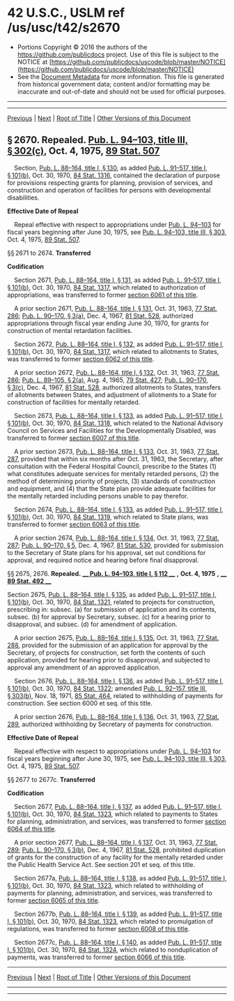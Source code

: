 ---
---

# 42 U.S.C., USLM ref /us/usc/t42/s2670

* Portions Copyright © 2016 the authors of the https://github.com/publicdocs project.
  Use of this file is subject to the NOTICE at [https://github.com/publicdocs/uscode/blob/master/NOTICE](https://github.com/publicdocs/uscode/blob/master/NOTICE)
* See the [Document Metadata](././../../../../..//README.md) for more information.
  This file is generated from historical government data; content and/or formatting may be inaccurate and out-of-date and should not be used for official purposes.

----------
----------

[Previous](./../../../../..//us/usc/t42/ch33/schII/m__us_usc_t42_ch33_schII.md) | [Next](./../../../../..//us/usc/t42/ch33/schIIA/m__us_usc_t42_ch33_schIIA.md) | [Root of Title](./../../../../../) | [Other Versions of this Document](https://publicdocs.github.io/go/links?ns=uslm&ref=%2Fus%2Fusc%2Ft42%2Fs2670)

## § 2670. Repealed. [Pub. L. 94–103, title III, § 302(c)][/us/pl/94/103/s302/c], Oct. 4, 1975, [89 Stat. 507][/us/stat/89/507]

    Section, [Pub. L. 88–164, title I, § 130][/us/pl/88/164/s130], as added [Pub. L. 91–517, title I, § 101(b)][/us/pl/91/517/s101/b], Oct. 30, 1970, [84 Stat. 1316][/us/stat/84/1316], contained the declaration of purpose for provisions respecting grants for planning, provision of services, and construction and operation of facilities for persons with developmental disabilities.

 __Effective Date of Repeal__ 

    Repeal effective with respect to appropriations under [Pub. L. 94–103][/us/pl/94/103] for fiscal years beginning after June 30, 1975, see [Pub. L. 94–103, title III, § 303][/us/pl/94/103/s303], Oct. 4, 1975, [89 Stat. 507][/us/stat/89/507].

§§ 2671 to 2674. __Transferred__ 

 __Codification__ 

    Section 2671, [Pub. L. 88–164, title I, § 131][/us/pl/88/164/s131], as added [Pub. L. 91–517, title I, § 101(b)][/us/pl/91/517/s101/b], Oct. 30, 1970, [84 Stat. 1317][/us/stat/84/1317], which related to authorization of appropriations, was transferred to former [section 6061 of this title][/us/usc/t42/s6061].

    A prior section 2671, [Pub. L. 88–164, title I, § 131][/us/pl/88/164/s131], Oct. 31, 1963, [77 Stat. 286][/us/stat/77/286]; [Pub. L. 90–170, § 3(a)][/us/pl/90/170/s3/a], Dec. 4, 1967, [81 Stat. 528][/us/stat/81/528], authorized appropriations through fiscal year ending June 30, 1970, for grants for construction of mental retardation facilities.

    Section 2672, [Pub. L. 88–164, title I, § 132][/us/pl/88/164/s132], as added [Pub. L. 91–517, title I, § 101(b)][/us/pl/91/517/s101/b], Oct. 30, 1970, [84 Stat. 1317][/us/stat/84/1317], which related to allotments to States, was transferred to former [section 6062 of this title][/us/usc/t42/s6062].

    A prior section 2672, [Pub. L. 88–164, title I, § 132][/us/pl/88/164/s132], Oct. 31, 1963, [77 Stat. 286][/us/stat/77/286]; [Pub. L. 89–105, § 2(a)][/us/pl/89/105/s2/a], Aug. 4, 1965, [79 Stat. 427][/us/stat/79/427]; [Pub. L. 90–170, § 3(c)][/us/pl/90/170/s3/c], Dec. 4, 1967, [81 Stat. 528][/us/stat/81/528], authorized allotments to States, transfers of allotments between States, and adjustment of allotments to a State for construction of facilities for mentally retarded.

    Section 2673, [Pub. L. 88–164, title I, § 133][/us/pl/88/164/s133], as added [Pub. L. 91–517, title I, § 101(b)][/us/pl/91/517/s101/b], Oct. 30, 1970, [84 Stat. 1318][/us/stat/84/1318], which related to the National Advisory Council on Services and Facilities for the Developmentally Disabled, was transferred to former [section 6007 of this title][/us/usc/t42/s6007].

    A prior section 2673, [Pub. L. 88–164, title I, § 133][/us/pl/88/164/s133], Oct. 31, 1963, [77 Stat. 287][/us/stat/77/287], provided that within six months after Oct. 31, 1963, the Secretary, after consultation with the Federal Hospital Council, prescribe to the States (1) what constitutes adequate services for mentally retarded persons, (2) the method of determining priority of projects, (3) standards of construction and equipment, and (4) that the State plan provide adequate facilities for the mentally retarded including persons unable to pay therefor.

    Section 2674, [Pub. L. 88–164, title I, § 133][/us/pl/88/164/s133], as added [Pub. L. 91–517, title I, § 101(b)][/us/pl/91/517/s101/b], Oct. 30, 1970, [84 Stat. 1319][/us/stat/84/1319], which related to State plans, was transferred to former [section 6063 of this title][/us/usc/t42/s6063].

    A prior section 2674, [Pub. L. 88–164, title I, § 134][/us/pl/88/164/s134], Oct. 31, 1963, [77 Stat. 287][/us/stat/77/287]; [Pub. L. 90–170, § 5][/us/pl/90/170/s5], Dec. 4, 1967, [81 Stat. 530][/us/stat/81/530], provided for submission to the Secretary of State plans for his approval, set out conditions for approval, and required notice and hearing before final disapproval.

§§ 2675, 2676. __Repealed.__  __[__  __Pub. L. 94–103, title I, § 112__  __][/us/pl/94/103/s112]__  __,__  __Oct. 4, 1975__  __,__  __[__  __89 Stat. 492__  __][/us/stat/89/492]__ 

Section 2675, [Pub. L. 88–164, title I, § 135][/us/pl/88/164/s135], as added [Pub. L. 91–517, title I, § 101(b)][/us/pl/91/517/s101/b], Oct. 30, 1970, [84 Stat. 1321][/us/stat/84/1321], related to projects for construction, prescribing in: subsec. (a) for submission of application and its contents, subsec. (b) for approval by Secretary, subsec. (c) for a hearing prior to disapproval, and subsec. (d) for amendment of application.

    A prior section 2675, [Pub. L. 88–164, title I, § 135][/us/pl/88/164/s135], Oct. 31, 1963, [77 Stat. 288][/us/stat/77/288], provided for the submission of an application for approval by the Secretary, of projects for construction, set forth the contents of such application, provided for hearing prior to disapproval, and subjected to approval any amendment of an approved application.

    Section 2676, [Pub. L. 88–164, title I, § 136][/us/pl/88/164/s136], as added [Pub. L. 91–517, title I, § 101(b)][/us/pl/91/517/s101/b], Oct. 30, 1970, [84 Stat. 1322][/us/stat/84/1322]; amended [Pub. L. 92–157, title III, § 303(b)][/us/pl/92/157/s303/b], Nov. 18, 1971, [85 Stat. 464][/us/stat/85/464], related to withholding of payments for construction. See section 6000 et seq. of this title.

    A prior section 2676, [Pub. L. 88–164, title I, § 136][/us/pl/88/164/s136], Oct. 31, 1963, [77 Stat. 289][/us/stat/77/289], authorized withholding by Secretary of payments for construction.

 __Effective Date of Repeal__ 

    Repeal effective with respect to appropriations under [Pub. L. 94–103][/us/pl/94/103] for fiscal years beginning after June 30, 1975, see [Pub. L. 94–103, title III, § 303][/us/pl/94/103/s303], Oct. 4, 1975, [89 Stat. 507][/us/stat/89/507].

§§ 2677 to 2677c. __Transferred__ 

 __Codification__ 

    Section 2677, [Pub. L. 88–164, title I, § 137][/us/pl/88/164/s137], as added [Pub. L. 91–517, title I, § 101(b)][/us/pl/91/517/s101/b], Oct. 30, 1970, [84 Stat. 1323][/us/stat/84/1323], which related to payments to States for planning, administration, and services, was transferred to former [section 6064 of this title][/us/usc/t42/s6064].

    A prior section 2677, [Pub. L. 88–164, title I, § 137][/us/pl/88/164/s137], Oct. 31, 1963, [77 Stat. 289][/us/stat/77/289]; [Pub. L. 90–170, § 3(b)][/us/pl/90/170/s3/b], Dec. 4, 1967, [81 Stat. 528][/us/stat/81/528], prohibited duplication of grants for the construction of any facility for the mentally retarded under the Public Health Service Act. See section 201 et seq. of this title.

    Section 2677a, [Pub. L. 88–164, title I, § 138][/us/pl/88/164/s138], as added [Pub. L. 91–517, title I, § 101(b)][/us/pl/91/517/s101/b], Oct. 30, 1970, [84 Stat. 1323][/us/stat/84/1323], which related to withholding of payments for planning, administration, and services, was transferred to former [section 6065 of this title][/us/usc/t42/s6065].

    Section 2677b, [Pub. L. 88–164, title I, § 139][/us/pl/88/164/s139], as added [Pub. L. 91–517, title I, § 101(b)][/us/pl/91/517/s101/b], Oct. 30, 1970, [84 Stat. 1323][/us/stat/84/1323], which related to promulgation of regulations, was transferred to former [section 6008 of this title][/us/usc/t42/s6008].

    Section 2677c, [Pub. L. 88–164, title I, § 140][/us/pl/88/164/s140], as added [Pub. L. 91–517, title I, § 101(b)][/us/pl/91/517/s101/b], Oct. 30, 1970, [84 Stat. 1324][/us/stat/84/1324], which related to nonduplication of payments, was transferred to former [section 6066 of this title][/us/usc/t42/s6066].

----------

[Previous](./../../../../..//us/usc/t42/ch33/schII/m__us_usc_t42_ch33_schII.md) | [Next](./../../../../..//us/usc/t42/ch33/schIIA/m__us_usc_t42_ch33_schIIA.md) | [Root of Title](./../../../../../) | [Other Versions of this Document](https://publicdocs.github.io/go/links?ns=uslm&ref=%2Fus%2Fusc%2Ft42%2Fs2670)

----------
----------

[/us/pl/94/103/s302/c]: https://publicdocs.github.io/go/links?ns=uslm&ref=%2Fus%2Fpl%2F94%2F103%2Fs302%2Fc
[/us/stat/89/507]: https://publicdocs.github.io/go/links?ns=uslm&ref=%2Fus%2Fstat%2F89%2F507
[/us/pl/88/164/s130]: https://publicdocs.github.io/go/links?ns=uslm&ref=%2Fus%2Fpl%2F88%2F164%2Fs130
[/us/pl/91/517/s101/b]: https://publicdocs.github.io/go/links?ns=uslm&ref=%2Fus%2Fpl%2F91%2F517%2Fs101%2Fb
[/us/stat/84/1316]: https://publicdocs.github.io/go/links?ns=uslm&ref=%2Fus%2Fstat%2F84%2F1316
[/us/pl/94/103]: https://publicdocs.github.io/go/links?ns=uslm&ref=%2Fus%2Fpl%2F94%2F103
[/us/pl/94/103/s303]: https://publicdocs.github.io/go/links?ns=uslm&ref=%2Fus%2Fpl%2F94%2F103%2Fs303
[/us/stat/89/507]: https://publicdocs.github.io/go/links?ns=uslm&ref=%2Fus%2Fstat%2F89%2F507
[/us/pl/88/164/s131]: https://publicdocs.github.io/go/links?ns=uslm&ref=%2Fus%2Fpl%2F88%2F164%2Fs131
[/us/pl/91/517/s101/b]: https://publicdocs.github.io/go/links?ns=uslm&ref=%2Fus%2Fpl%2F91%2F517%2Fs101%2Fb
[/us/stat/84/1317]: https://publicdocs.github.io/go/links?ns=uslm&ref=%2Fus%2Fstat%2F84%2F1317
[/us/usc/t42/s6061]: https://publicdocs.github.io/go/links?ns=uslm&ref=%2Fus%2Fusc%2Ft42%2Fs6061
[/us/pl/88/164/s131]: https://publicdocs.github.io/go/links?ns=uslm&ref=%2Fus%2Fpl%2F88%2F164%2Fs131
[/us/stat/77/286]: https://publicdocs.github.io/go/links?ns=uslm&ref=%2Fus%2Fstat%2F77%2F286
[/us/pl/90/170/s3/a]: https://publicdocs.github.io/go/links?ns=uslm&ref=%2Fus%2Fpl%2F90%2F170%2Fs3%2Fa
[/us/stat/81/528]: https://publicdocs.github.io/go/links?ns=uslm&ref=%2Fus%2Fstat%2F81%2F528
[/us/pl/88/164/s132]: https://publicdocs.github.io/go/links?ns=uslm&ref=%2Fus%2Fpl%2F88%2F164%2Fs132
[/us/pl/91/517/s101/b]: https://publicdocs.github.io/go/links?ns=uslm&ref=%2Fus%2Fpl%2F91%2F517%2Fs101%2Fb
[/us/stat/84/1317]: https://publicdocs.github.io/go/links?ns=uslm&ref=%2Fus%2Fstat%2F84%2F1317
[/us/usc/t42/s6062]: https://publicdocs.github.io/go/links?ns=uslm&ref=%2Fus%2Fusc%2Ft42%2Fs6062
[/us/pl/88/164/s132]: https://publicdocs.github.io/go/links?ns=uslm&ref=%2Fus%2Fpl%2F88%2F164%2Fs132
[/us/stat/77/286]: https://publicdocs.github.io/go/links?ns=uslm&ref=%2Fus%2Fstat%2F77%2F286
[/us/pl/89/105/s2/a]: https://publicdocs.github.io/go/links?ns=uslm&ref=%2Fus%2Fpl%2F89%2F105%2Fs2%2Fa
[/us/stat/79/427]: https://publicdocs.github.io/go/links?ns=uslm&ref=%2Fus%2Fstat%2F79%2F427
[/us/pl/90/170/s3/c]: https://publicdocs.github.io/go/links?ns=uslm&ref=%2Fus%2Fpl%2F90%2F170%2Fs3%2Fc
[/us/stat/81/528]: https://publicdocs.github.io/go/links?ns=uslm&ref=%2Fus%2Fstat%2F81%2F528
[/us/pl/88/164/s133]: https://publicdocs.github.io/go/links?ns=uslm&ref=%2Fus%2Fpl%2F88%2F164%2Fs133
[/us/pl/91/517/s101/b]: https://publicdocs.github.io/go/links?ns=uslm&ref=%2Fus%2Fpl%2F91%2F517%2Fs101%2Fb
[/us/stat/84/1318]: https://publicdocs.github.io/go/links?ns=uslm&ref=%2Fus%2Fstat%2F84%2F1318
[/us/usc/t42/s6007]: https://publicdocs.github.io/go/links?ns=uslm&ref=%2Fus%2Fusc%2Ft42%2Fs6007
[/us/pl/88/164/s133]: https://publicdocs.github.io/go/links?ns=uslm&ref=%2Fus%2Fpl%2F88%2F164%2Fs133
[/us/stat/77/287]: https://publicdocs.github.io/go/links?ns=uslm&ref=%2Fus%2Fstat%2F77%2F287
[/us/pl/88/164/s133]: https://publicdocs.github.io/go/links?ns=uslm&ref=%2Fus%2Fpl%2F88%2F164%2Fs133
[/us/pl/91/517/s101/b]: https://publicdocs.github.io/go/links?ns=uslm&ref=%2Fus%2Fpl%2F91%2F517%2Fs101%2Fb
[/us/stat/84/1319]: https://publicdocs.github.io/go/links?ns=uslm&ref=%2Fus%2Fstat%2F84%2F1319
[/us/usc/t42/s6063]: https://publicdocs.github.io/go/links?ns=uslm&ref=%2Fus%2Fusc%2Ft42%2Fs6063
[/us/pl/88/164/s134]: https://publicdocs.github.io/go/links?ns=uslm&ref=%2Fus%2Fpl%2F88%2F164%2Fs134
[/us/stat/77/287]: https://publicdocs.github.io/go/links?ns=uslm&ref=%2Fus%2Fstat%2F77%2F287
[/us/pl/90/170/s5]: https://publicdocs.github.io/go/links?ns=uslm&ref=%2Fus%2Fpl%2F90%2F170%2Fs5
[/us/stat/81/530]: https://publicdocs.github.io/go/links?ns=uslm&ref=%2Fus%2Fstat%2F81%2F530
[/us/pl/94/103/s112]: https://publicdocs.github.io/go/links?ns=uslm&ref=%2Fus%2Fpl%2F94%2F103%2Fs112
[/us/stat/89/492]: https://publicdocs.github.io/go/links?ns=uslm&ref=%2Fus%2Fstat%2F89%2F492
[/us/pl/88/164/s135]: https://publicdocs.github.io/go/links?ns=uslm&ref=%2Fus%2Fpl%2F88%2F164%2Fs135
[/us/pl/91/517/s101/b]: https://publicdocs.github.io/go/links?ns=uslm&ref=%2Fus%2Fpl%2F91%2F517%2Fs101%2Fb
[/us/stat/84/1321]: https://publicdocs.github.io/go/links?ns=uslm&ref=%2Fus%2Fstat%2F84%2F1321
[/us/pl/88/164/s135]: https://publicdocs.github.io/go/links?ns=uslm&ref=%2Fus%2Fpl%2F88%2F164%2Fs135
[/us/stat/77/288]: https://publicdocs.github.io/go/links?ns=uslm&ref=%2Fus%2Fstat%2F77%2F288
[/us/pl/88/164/s136]: https://publicdocs.github.io/go/links?ns=uslm&ref=%2Fus%2Fpl%2F88%2F164%2Fs136
[/us/pl/91/517/s101/b]: https://publicdocs.github.io/go/links?ns=uslm&ref=%2Fus%2Fpl%2F91%2F517%2Fs101%2Fb
[/us/stat/84/1322]: https://publicdocs.github.io/go/links?ns=uslm&ref=%2Fus%2Fstat%2F84%2F1322
[/us/pl/92/157/s303/b]: https://publicdocs.github.io/go/links?ns=uslm&ref=%2Fus%2Fpl%2F92%2F157%2Fs303%2Fb
[/us/stat/85/464]: https://publicdocs.github.io/go/links?ns=uslm&ref=%2Fus%2Fstat%2F85%2F464
[/us/pl/88/164/s136]: https://publicdocs.github.io/go/links?ns=uslm&ref=%2Fus%2Fpl%2F88%2F164%2Fs136
[/us/stat/77/289]: https://publicdocs.github.io/go/links?ns=uslm&ref=%2Fus%2Fstat%2F77%2F289
[/us/pl/94/103]: https://publicdocs.github.io/go/links?ns=uslm&ref=%2Fus%2Fpl%2F94%2F103
[/us/pl/94/103/s303]: https://publicdocs.github.io/go/links?ns=uslm&ref=%2Fus%2Fpl%2F94%2F103%2Fs303
[/us/stat/89/507]: https://publicdocs.github.io/go/links?ns=uslm&ref=%2Fus%2Fstat%2F89%2F507
[/us/pl/88/164/s137]: https://publicdocs.github.io/go/links?ns=uslm&ref=%2Fus%2Fpl%2F88%2F164%2Fs137
[/us/pl/91/517/s101/b]: https://publicdocs.github.io/go/links?ns=uslm&ref=%2Fus%2Fpl%2F91%2F517%2Fs101%2Fb
[/us/stat/84/1323]: https://publicdocs.github.io/go/links?ns=uslm&ref=%2Fus%2Fstat%2F84%2F1323
[/us/usc/t42/s6064]: https://publicdocs.github.io/go/links?ns=uslm&ref=%2Fus%2Fusc%2Ft42%2Fs6064
[/us/pl/88/164/s137]: https://publicdocs.github.io/go/links?ns=uslm&ref=%2Fus%2Fpl%2F88%2F164%2Fs137
[/us/stat/77/289]: https://publicdocs.github.io/go/links?ns=uslm&ref=%2Fus%2Fstat%2F77%2F289
[/us/pl/90/170/s3/b]: https://publicdocs.github.io/go/links?ns=uslm&ref=%2Fus%2Fpl%2F90%2F170%2Fs3%2Fb
[/us/stat/81/528]: https://publicdocs.github.io/go/links?ns=uslm&ref=%2Fus%2Fstat%2F81%2F528
[/us/pl/88/164/s138]: https://publicdocs.github.io/go/links?ns=uslm&ref=%2Fus%2Fpl%2F88%2F164%2Fs138
[/us/pl/91/517/s101/b]: https://publicdocs.github.io/go/links?ns=uslm&ref=%2Fus%2Fpl%2F91%2F517%2Fs101%2Fb
[/us/stat/84/1323]: https://publicdocs.github.io/go/links?ns=uslm&ref=%2Fus%2Fstat%2F84%2F1323
[/us/usc/t42/s6065]: https://publicdocs.github.io/go/links?ns=uslm&ref=%2Fus%2Fusc%2Ft42%2Fs6065
[/us/pl/88/164/s139]: https://publicdocs.github.io/go/links?ns=uslm&ref=%2Fus%2Fpl%2F88%2F164%2Fs139
[/us/pl/91/517/s101/b]: https://publicdocs.github.io/go/links?ns=uslm&ref=%2Fus%2Fpl%2F91%2F517%2Fs101%2Fb
[/us/stat/84/1323]: https://publicdocs.github.io/go/links?ns=uslm&ref=%2Fus%2Fstat%2F84%2F1323
[/us/usc/t42/s6008]: https://publicdocs.github.io/go/links?ns=uslm&ref=%2Fus%2Fusc%2Ft42%2Fs6008
[/us/pl/88/164/s140]: https://publicdocs.github.io/go/links?ns=uslm&ref=%2Fus%2Fpl%2F88%2F164%2Fs140
[/us/pl/91/517/s101/b]: https://publicdocs.github.io/go/links?ns=uslm&ref=%2Fus%2Fpl%2F91%2F517%2Fs101%2Fb
[/us/stat/84/1324]: https://publicdocs.github.io/go/links?ns=uslm&ref=%2Fus%2Fstat%2F84%2F1324
[/us/usc/t42/s6066]: https://publicdocs.github.io/go/links?ns=uslm&ref=%2Fus%2Fusc%2Ft42%2Fs6066


